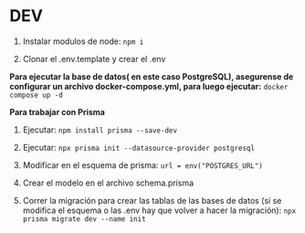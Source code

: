 
# DEV

1. Instalar modulos de node:
``` npm i ```

2. Clonar el .env.template y crear el .env

__Para ejecutar la base de datos( en este caso PostgreSQL), asegurense de configurar un archivo docker-compose.yml, para luego ejecutar:__
``` docker compose up -d ```

__Para trabajar con Prisma__
1. Ejecutar:
``` npm install prisma --save-dev ```

2. Ejecutar:
``` npx prisma init --datasource-provider postgresql ```

3. Modificar en el esquema de prisma:
``` url = env("POSTGRES_URL") ```

4. Crear el modelo en el archivo schema.prisma

5. Correr la migración para crear las tablas de las bases de datos (si se modifica el esquema o las .env hay que volver a hacer la migración):
``` npx prisma migrate dev --name init ```

